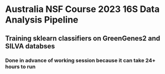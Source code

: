 # Australia NSF Course 2023 16S Data Analysis Pipeline

## Training sklearn classifiers on GreenGenes2 and SILVA databses
### Done in advance of working session because it can take 24+ hours to run